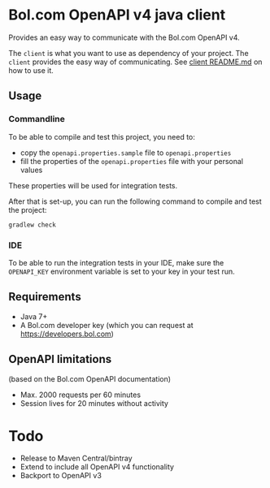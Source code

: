 Bol.com OpenAPI v4 java client
===========================================

Provides an easy way to communicate with the Bol.com OpenAPI v4.

The `client` is what you want to use as dependency of your project. The `client` provides the easy way of communicating. See [client README.md](subprojects/client/README.md) on how to use it.

Usage
-----

### Commandline
To be able to compile and test this project, you need to:

- copy the `openapi.properties.sample` file to `openapi.properties`
- fill the properties of the `openapi.properties` file with your personal values

These properties will be used for integration tests.

After that is set-up, you can run the following command to compile and test the project:

    gradlew check

### IDE
To be able to run the integration tests in your IDE, make sure the `OPENAPI_KEY` environment variable is set to your key in your test run.

Requirements
------------
- Java 7+
- A Bol.com developer key (which you can request at https://developers.bol.com)

OpenAPI limitations
-------------------
(based on the Bol.com OpenAPI documentation)

- Max. 2000 requests per 60 minutes
- Session lives for 20 minutes without activity

Todo
====
- Release to Maven Central/bintray
- Extend to include all OpenAPI v4 functionality
- Backport to OpenAPI v3
